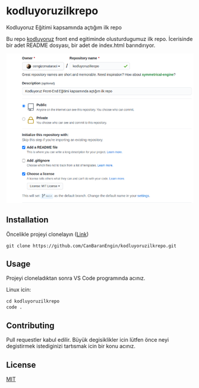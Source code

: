 # kodluyoruzilkrepo
Kodluyoruz Eğitimi kapsamında açtığım ilk repo

Bu repo [kodluyoruz](https://www.kodluyoruz.org/) front end egitiminde olusturdugumuz ilk repo. İcerisinde bir adet README dosyası, bir adet de index.html barındırıyor.

![alt text](https://raw.githubusercontent.com/Kodluyoruz/taskforce/main/git/odev1/figures/github.png)

## Installation
Öncelikle projeyi clonelayın ([Link](https://github.com/CanBaranEngin/kodluyoruzilkrepo.git))

````
git clone https://github.com/CanBaranEngin/kodluyoruzilkrepo.git
````
## Usage

Projeyi cloneladıktan sonra VS Code programında acınız.

Linux icin:

````
cd kodluyoruzilkrepo
code .
````
## Contributing
Pull requestler kabul edilir. Büyük degisiklikler icin lütfen önce neyi degistirmek istediginizi tartısmak icin bir konu acınız.

## License
[MIT](https://choosealicense.com/licenses/mit/)

